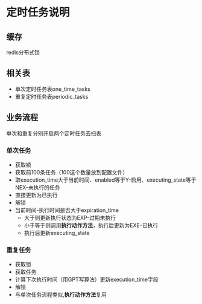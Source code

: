 # 定时任务说明

## 缓存
redis分布式锁

## 相关表
- 单次定时任务表one_time_tasks
- 重复定时任务表periodic_tasks

## 业务流程
单次和重复分别开启两个定时任务去扫表

### 单次任务
- 获取锁
- 获取前100条任务（100这个数量放到配置文件）
- 取execution_time大于当前时间、enabled等于Y-启用、executing_state等于NEX-未执行的任务
- 直接更新为已执行
- 解锁
- 当前时间-执行时间是否大于expiration_time
  - 大于则更新执行状态为EXP-过期未执行
  - 小于等于则调用**执行动作方法**，执行后更新为EXE-已执行
  - 执行后更新executing_state

### 重复任务
- 获取锁
- 获取任务
- 计算下次执行时间（用GPT写算法）更新execution_time字段
- 解锁
- 与单次任务流程类似,**执行动作方法**复用